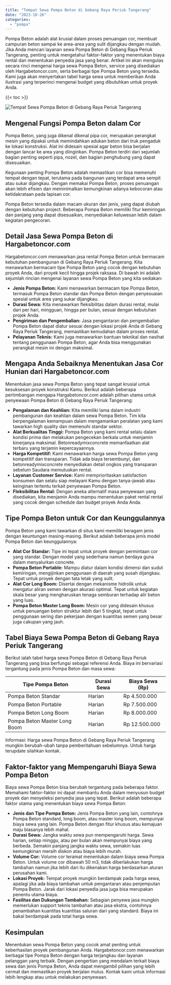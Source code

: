 ```yaml
---
title: "Tempat Sewa Pompa Beton di Gebang Raya Periuk Tangerang"
date: "2023-10-26"
categories: 
  - "pompa"
---
```




Pompa Beton adalah alat krusial dalam proses penuangan cor, membuat campuran beton sampai ke area-area yang sulit dijangkau dengan mudah. Jika Anda mencari layanan sewa Pompa Beton di Gebang Raya Periuk Tangerang, penting untuk mengetahui faktor-faktor yang menentukan biaya rental dan menentukan penyedia jasa yang benar. Artikel ini akan mengulas secara rinci mengenai harga sewa Pompa Beton, service yang disediakan oleh Hargabetoncor.com, serta berbagai tipe Pompa Beton yang tersedia. Kami juga akan menyertakan tabel harga sewa untuk memberikan Anda ilustrasi yang terperinci mengenai budget yang dibutuhkan untuk proyek Anda.

{{< toc >}}

![Tempat Sewa Pompa Beton di Gebang Raya Periuk Tangerang](https://hargareadymixid.github.io/pompa/concrete-pump%20(10).png)

## Mengenal Fungsi Pompa Beton dalam Cor

Pompa Beton, yang juga dikenal dikenal pipa cor, merupakan perangkat mesin yang dipakai untuk memindahkan adukan beton dari truk pengaduk ke lokasi konstruksi. Alat ini didesain spesial agar beton bisa berjalan dengan lancar ke area yang diinginkan. Pompa Beton terdiri dari sejumlah bagian penting seperti pipa, nozel, dan bagian penghubung yang dapat disesuaikan.

Kegunaan penting Pompa Beton adalah memastikan cor bisa memenuhi tempat dengan tepat, terutama pada bangunan yang terdapat area sempit atau sukar dijangkau. Dengan memakai Pompa Beton, proses penuangan akan lebih efisien dan meminimalkan kemungkinan adanya kebocoran atau ketidakrataan pada lapisan cor.

Pompa Beton tersedia dalam macam ukuran dan jenis, yang dapat diubah dengan kebutuhan project. Beberapa Pompa Beton memiliki fitur kemiringan dan panjang yang dapat disesuaikan, menyediakan keluwesan lebih dalam kegiatan pengecoran.

## Detail Jasa Sewa Pompa Beton di Hargabetoncor.com

Hargabetoncor.com menawarkan jasa rental Pompa Beton untuk bermacam kebutuhan pembangunan di Gebang Raya Periuk Tangerang. Kita menawarkan bermacam tipe Pompa Beton yang cocok dengan kebutuhan proyek Anda, dari proyek kecil hingga projek raksasa. Di bawah ini adalah sejumlah rincian mengenai layanan sewa Pompa Beton yang kita sediakan:

- **Jenis Pompa Beton:** Kami menawarkan bermacam tipe Pompa Beton, termasuk Pompa Beton standar dan Pompa Beton dengan penyesuaian spesial untuk area yang sukar dijangkau.
- **Durasi Sewa:** Kita menawarkan fleksibilitas dalam durasi rental, mulai dari per hari, mingguan, hingga per bulan, sesuai dengan kebutuhan projek Anda.
- **Pengiriman dan Pengembalian:** Jasa pengantaran dan pengembalian Pompa Beton dapat diatur sesuai dengan lokasi projek Anda di Gebang Raya Periuk Tangerang, memastikan kemudahan dalam proses rental.
- **Pelayanan Teknis:** Kami juga menawarkan bantuan teknikal dan nasihat tentang penggunaan Pompa Beton, agar Anda bisa menggunakan perangkat mesin ini dengan maksimal.

## Mengapa Anda Sebaiknya Menentukan Jasa Cor Hunian dari Hargabetoncor.com

Menentukan jasa sewa Pompa Beton yang tepat sangat krusial untuk kesuksesan proyek konstruksi Kamu. Berikut adalah beberapa pertimbangan mengapa Hargabetoncor.com adalah pilihan utama untuk penyewaan Pompa Beton di Gebang Raya Periuk Tangerang:

- **Pengalaman dan Keahlian:** Kita memiliki lama dalam industri pembangunan dan keahlian dalam sewa Pompa Beton. Tim kita berpengalaman kemampuan dalam mengamankan peralatan yang kami tawarkan high quality dan memenuhi standar sektor.
- **Alat Berkualitas Tinggi:** Pompa Beton yang kami rental selalu dalam kondisi prima dan melakukan pengecekan berkala untuk menjamin kinerjanya maksimal. Betonreadymixconcrete memanfaatkan alat terbaru yang terjamin kepercayaannya.
- **Harga Kompetitif:** Kami menawarkan harga sewa Pompa Beton yang kompetitif dan transparan. Tidak ada biaya tersembunyi, dan betonreadymixconcrete menyediakan detail ongkos yang transparan sebelum Saudara memutuskan rental.
- **Layanan Customer Service:** Kami memprioritaskan satisfaction konsumen dan selalu siap melayani Kamu dengan tanya-jawab atau keinginan tertentu terkait penyewaan Pompa Beton.
- **Fleksibilitas Rental:** Dengan aneka alternatif masa penyewaan yang disediakan, kita menjamin Anda mampu menentukan paket rental rental yang cocok dengan schedule dan budget proyek Anda Anda.

## Tipe Pompa Beton untuk Cor dan Keunggulannya

Pompa Beton yang kami tawarkan di situs kami memiliki beragam jenis dengan keuntungan masing-masing. Berikut adalah beberapa jenis model Pompa Beton dan keunggulannya:

- **Alat Cor Standar:** Tipe ini tepat untuk proyek dengan permintaan cor yang standar. Dengan model yang sederhana namun berdaya guna dalam menyalurkan concrete.
- **Pompa Beton Portable:** Mampu diatur dalam kondisi dimensi dan sudut kemiringan, mengijinkan penggunaan di daerah yang susah dijangkau. Tepat untuk proyek dengan tata letak yang sulit.
- **Alat Cor Long Boom:** Disertai dengan mekanisme hidrolik untuk mengatur aliran semen dengan akurasi optimal. Tepat untuk kegiatan skala besar yang mengharuskan tenaga semburan terhadap alir beton yang luas.
- **Pompa Beton Master Long Boom:** Mesin cor yang didesain khusus untuk penuangan beton struktur lebih dari 5 tingkat, tepat untuk penggunaan sering dan pekerjaan dengan kuantitas semen yang besar juga cakupan yang jauh.

## Tabel Biaya Sewa Pompa Beton di Gebang Raya Periuk Tangerang

Berikut ialah tabel harga sewa Pompa Beton di Gebang Raya Periuk Tangerang yang bisa berfungsi sebagai referensi Anda. Biaya ini bervariasi tergantung pada jenis Pompa Beton dan masa sewa:

| Tipe Pompa Beton | Durasi Sewa | Biaya Sewa (Rp) |
| --- | --- | --- |
| Pompa Beton Standar | Harian | Rp 4.500.000 |
| Pompa Beton Portable | Harian | Rp 7.500.000 |
| Pompa Beton Long Boom | Harian | Rp 8.000.000 |
| Pompa Beton Master Long Boom | Harian | Rp 12.500.000 |

Informasi: Harga sewa Pompa Beton di Gebang Raya Periuk Tangerang mungkin berubah-ubah tanpa pemberitahuan sebelumnya. Untuk harga terupdate silahkan kontak.

## Faktor-faktor yang Mempengaruhi Biaya Sewa Pompa Beton

Biaya sewa Pompa Beton bisa berubah tergantung pada beberapa faktor. Memahami faktor-faktor ini dapat membantu Anda dalam menyusun budget proyek dan menyeleksi penyedia jasa yang tepat. Berikut adalah beberapa faktor utama yang menentukan biaya sewa Pompa Beton:

- **Jenis dan Tipe Pompa Beton:** Jenis Pompa Beton yang lain, contohnya Pompa Beton standard, long boom, atau master long boom, mempunyai biaya sewa yang lain. Pompa Beton dengan fitur khusus atau kemajuan maju biasanya lebih mahal.
- **Durasi Sewa:** Jangka waktu sewa pun mempengaruhi harga. Sewa harian, setiap minggu, atau per bulan akan mempunyai biaya yang berbeda. Semakin panjang jangka waktu sewa, semakin luas kemungkinan meraih diskon atau biaya lebih murah.
- **Volume Cor:** Volume cor teramat menentukan dalam biaya sewa Pompa Beton. Untuk volume cor dibawah 50 m3, tidak diberlakukan harga tambahan namun jika lebih dari itu dikenakan harga berdasarkan aturan perusahan kami.
- **Lokasi Proyek:** Tempat proyek mungkin berdampak pada harga sewa, apalagi jika ada biaya tambahan untuk pengantaran atau penjemputan Pompa Beton. Jarak dari lokasi penyedia jasa juga bisa merupakan penentu utama biaya.
- **Fasilitas dan Dukungan Tambahan:** Sebagian penyewa jasa mungkin memerlukan support teknis tambahan atau jasa ekstra, contohnya penambahan kuantitas kuantitas saluran dari yang standard. Biaya ini bakal berdampak pada total harga sewa.

## Kesimpulan

Menentukan sewa Pompa Beton yang cocok amat penting untuk keberhasilan proyek pembangunan Anda. Hargabetoncor.com menawarkan berbagai tipe Pompa Beton dengan harga terjangkau dan layanan pelanggan yang terbaik. Dengan pengertian yang mendalam terkait biaya sewa dan jenis Pompa Beton, Anda dapat mengambil pilihan yang lebih cermat dan memastikan proyek berjalan mulus. Kontak kami untuk informasi lebih lengkap atau untuk melakukan penyewaan.
